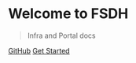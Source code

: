 # Welcome to FSDH

> Infra and Portal docs


[GitHub](https://github.com/ssc-sp/datahub-portal)
[Get Started](#welcome)